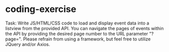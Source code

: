 # coding-exercise
Task: Write JS/HTML/CSS code to load and display event data into a listview from the provided API. You can navigate the pages of events within the API by providing the desired page number to the URL parameter "?page=". Please refrain from using a framework, but feel free to utilize JQuery and/or Axios.